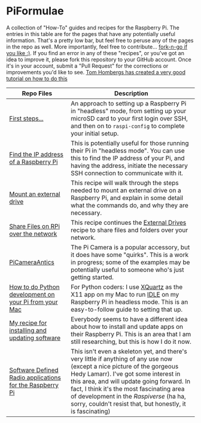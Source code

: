 # PiFormulae
A collection of "How-To" guides and recipes for the Raspberry Pi. The entries in this table are for the pages that have any potentially useful information. That's a pretty low bar, but feel free to peruse any of the pages in the repo as well. More importantly, feel free to contribute... [fork-n-go if you like :)](http://jlord.us/forkngo/). If you find an error in any of these "recipes", or you've got an idea to improve it, please fork this repository to your GitHub account. Once it's in your account, submit a "Pull Request" for the corrections or improvements you'd like to see. [Tom Hombergs has created a very good tutorial on how to do this](https://reflectoring.io/github-fork-and-pull/)

Repo Files | Description
-------- | -------- 
[First steps...](https://github.com/seamusdemora/PiFormulae/blob/master/ReadMeFirst.md) | An approach to setting up a Raspberry Pi in "headless" mode, from setting up your microSD card to your first login over SSH, and then on to `raspi-config` to complete your initial setup.
[Find the IP address of a Raspberry Pi](https://github.com/seamusdemora/PiFormulae/blob/master/FindMyPi.md) | This is potentially useful for those running their Pi in "headless mode". You can use this to find the IP address of your Pi, and having the address, initiate the necessary SSH connection to communicate with it.
[Mount an external drive](ExternalDrives.md) | This recipe will walk through the steps needed to mount an external drive on a Raspberry Pi, and explain in some detail what the commands do, and why they are necessary.
[Share Files on RPi over the network](FileShare.md) | This recipe continues the [External Drives](ExternalDrives.md) recipe to share files and folders over your network.
[PiCameraAntics](https://github.com/seamusdemora/PiFormulae/blob/master/PiCameraAntics.md) | The Pi Camera is a popular accessory, but it does have some "quirks". This is a work in progress; some of the examples may be potentially useful to someone who's just getting started.  
[How to do Python development on your Pi from your Mac](https://github.com/seamusdemora/PiFormulae/blob/master/XQuartzInstall.md) | For Python coders: I use [XQuartz](https://www.xquartz.org/) as the X11 app on my Mac to run [IDLE](https://docs.python.org/3/library/idle.html) on my Raspberry Pi in headless mode. This is an easy-to-follow guide to setting that up. 
[My recipe for installing and updating software](https://github.com/seamusdemora/PiFormulae/blob/master/PackageMaintenance.md) | Everybody seems to have a different idea about how to install and update apps on their Raspberry Pi. This is an area that I am still researching, but this is how I do it now. 
[Software Defined Radio applications for the Raspberry Pi](https://github.com/seamusdemora/PiFormulae/blob/master/SwDefRadio.md) | This isn't even a skeleton yet, and there's very little if anything of any use now (except a nice picture of the gorgeous Hedy Lamarr). I've got some interest in this area, and will update going forward. In fact, I think it's the most fascinating area of development in the _Raspiverse_ (ha ha, sorry, couldn't resist that, but honestly, it is fascinating)
